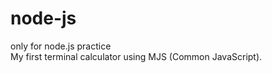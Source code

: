 # node-js
only for node.js practice <br>
My first terminal calculator using MJS (Common JavaScript).